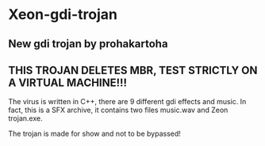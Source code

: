 # Xeon-gdi-trojan
New gdi trojan by prohakartoha
-
THIS TROJAN DELETES MBR, TEST STRICTLY ON A VIRTUAL MACHINE!!!
-
The virus is written in C++, there are 9 different gdi effects and music. In fact, this is a SFX archive, it contains two files music.wav and Zeon trojan.exe.

The trojan is made for show and not to be bypassed!
